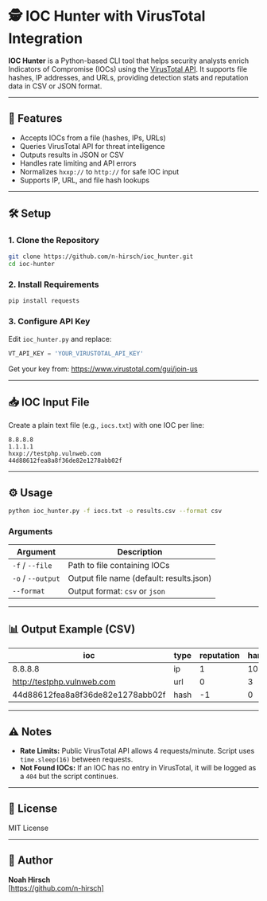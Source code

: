 # 🕵️ IOC Hunter with VirusTotal Integration

**IOC Hunter** is a Python-based CLI tool that helps security analysts enrich Indicators of Compromise (IOCs) using the [VirusTotal API](https://www.virustotal.com/). It supports file hashes, IP addresses, and URLs, providing detection stats and reputation data in CSV or JSON format.

---

## 🚀 Features

- Accepts IOCs from a file (hashes, IPs, URLs)
- Queries VirusTotal API for threat intelligence
- Outputs results in JSON or CSV
- Handles rate limiting and API errors
- Normalizes `hxxp://` to `http://` for safe IOC input
- Supports IP, URL, and file hash lookups

---

## 🛠️ Setup

### 1. Clone the Repository

```bash
git clone https://github.com/n-hirsch/ioc_hunter.git
cd ioc-hunter
```

### 2. Install Requirements

```bash
pip install requests
```

### 3. Configure API Key

Edit `ioc_hunter.py` and replace:

```python
VT_API_KEY = 'YOUR_VIRUSTOTAL_API_KEY'
```

Get your key from: https://www.virustotal.com/gui/join-us

---

## 📥 IOC Input File

Create a plain text file (e.g., `iocs.txt`) with one IOC per line:

```
8.8.8.8
1.1.1.1
hxxp://testphp.vulnweb.com
44d88612fea8a8f36de82e1278abb02f
```

---

## ⚙️ Usage

```bash
python ioc_hunter.py -f iocs.txt -o results.csv --format csv
```

### Arguments

| Argument       | Description                           |
|----------------|---------------------------------------|
| `-f` / `--file` | Path to file containing IOCs          |
| `-o` / `--output` | Output file name (default: results.json) |
| `--format`     | Output format: `csv` or `json`        |

---

## 📊 Output Example (CSV)

| ioc                              | type | reputation | harmless_votes | malicious_votes |
|----------------------------------|------|------------|----------------|------------------|
| 8.8.8.8                          | ip   | 1          | 10             | 1                |
| http://testphp.vulnweb.com      | url  | 0          | 3              | 2                |
| 44d88612fea8a8f36de82e1278abb02f | hash | -1         | 0              | 67               |

---

## ⚠️ Notes

- **Rate Limits:** Public VirusTotal API allows 4 requests/minute. Script uses `time.sleep(16)` between requests.
- **Not Found IOCs:** If an IOC has no entry in VirusTotal, it will be logged as a `404` but the script continues.

---

## 📄 License

MIT License

---

## 👤 Author

**Noah Hirsch**  
[https://github.com/n-hirsch]
